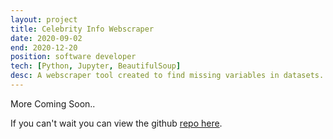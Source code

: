 ```yaml
---
layout: project
title: Celebrity Info Webscraper
date: 2020-09-02
end: 2020-12-20
position: software developer
tech: [Python, Jupyter, BeautifulSoup]
desc: A webscraper tool created to find missing variables in datasets. Specifically made for study to analyze American actors and gender diversity.
---
```

More Coming Soon..

If you can't wait you can view the github [repo here](https://github.com/j0c3/python-webscraper/blob/master/tutorial/webscrape-actor-website.ipynb).
